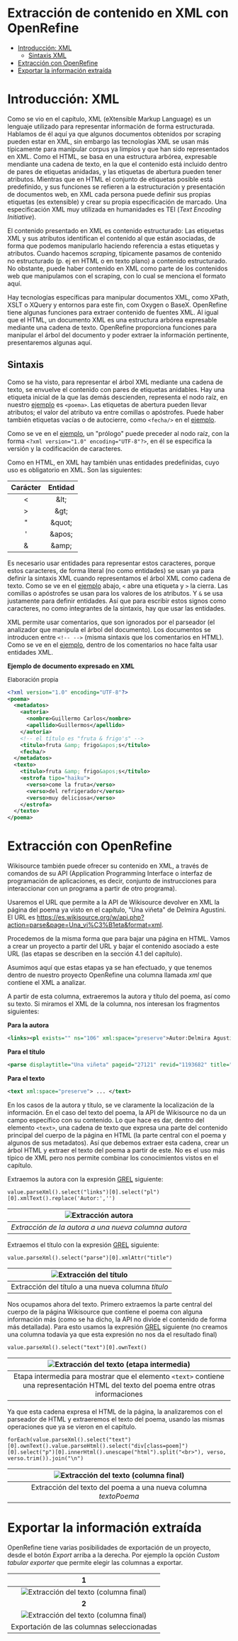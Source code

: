 # Extracción de contenido en XML con OpenRefine

- [Introducción: XML](#s-intro)
  - [Sintaxis XML](#ss-sintaxis)
- [Extracción con OpenRefine](#s-manipular-xml)
- [Exportar la información extraída](#s-guardar)

<a name="s-intro"></a>

# Introducción: XML

Como se vio en el capítulo, XML (eXtensible Markup Language) es un lenguaje utilizado para representar
información de forma estructurada. Hablamos de él aquí ya que algunos documentos obtenidos por scraping pueden estar en XML, sin embargo las tecnologías XML se usan más típicamente para manipular corpus ya limpios y que han sido representados en XML. Como el HTML, se basa en una estructura arbórea, expresable mendiante una cadena de texto, en la que el contenido está incluido dentro de pares de etiquetas anidadas, y las etiquetas de abertura pueden tener atributos. Mientras que en HTML el conjunto de etiquetas posible está predefinido, y sus funciones se refieren a la estructuración y presentación de documentos web, en XML cada persona puede definir sus propias etiquetas (es extensible) y crear su propia especificación de marcado. Una especificación XML muy utilizada en humanidades es TEI (*Text Encoding Initiative*).

El contenido presentado en XML es contenido estructurado: Las etiquetas XML y sus atributos identifican el contenido al que están asociadas, de forma que podemos manipularlo haciendo referencia a estas etiquetas y atributos. Cuando hacemos *scraping*, típicamente pasamos de contenido no estructurado (p. ej en HTML o en texto plano) a contenido estructurado. No obstante, puede haber contenido en XML como parte de los contenidos web que manipulamos con el scraping, con lo cual se menciona el formato aquí.

Hay tecnologías específicas para manipular documentos XML, como XPath, XSLT o XQuery y entornos para este fin, com Oxygen o BaseX. OpenRefine tiene algunas funciones para extraer contenido de fuentes XML. Al igual que el HTML, un documento XML es una estructura arbórea expresable mediante una cadena de texto. OpenRefine proporciona funciones para manipular el árbol del documento y poder extraer la información pertinente, presentaremos algunas aquí.

<a name="ss-sintaxis"></a>

## Sintaxis

Como se ha visto, para representar el árbol XML mediante una cadena de texto, se envuelve el contenido con pares de etiquetas anidables. Hay una etiqueta inicial de la que las demás descienden, representa el nodo raíz, en nuestro [ejemplo](#ejemplo-xml) es `<poema>`. Las etiquetas de abertura pueden llevar atributos; el valor del atributo va entre comillas o apóstrofes. Puede haber también etiquetas vacías o de autocierre, como `<fecha/>` en el [ejemplo](#ejemplo-xml).


Como se ve en el [ejemplo](#ejemplo-xml), un "prólogo" puede preceder al nodo raíz, con la forma `<?xml version="1.0" encoding="UTF-8"?>`, en él se especifica la versión y la codificación de caracteres.

Como en HTML, en XML hay también unas entidades predefinidas, cuyo uso es obligatorio en XML. Son las siguientes:

|Carácter|Entidad|
|:---:|:---:|
|<|&amp;lt;|
|>|&amp;gt;|
|"|&amp;quot;|
|'|&amp;apos;|
|&|&amp;amp;|

Es necesario usar entidades para representar estos caracteres, porque estos caracteres, de forma literal (no como entidades) se usan ya para definir la sintaxis XML cuando representamos el árbol XML como cadena de texto. Como se ve en el [ejemplo](#ejemplo-xml) abajo, `<` abre una etiqueta y `>` la cierra. Las comillas o apóstrofes se usan para los valores de los atributos. Y `&` se usa justamente para definir entidades. Así que para escribir estos signos como caracteres, no como integrantes de la sintaxis, hay que usar las entidades.

XML permite usar comentarios, que son ignorados por el parseador (el analizador que manipula el árbol del documento). Los documentos se introducen entre `<!-- -->` (misma sintaxis que los comentarios en HTML). Como se ve en el [ejemplo](#ejemplo-xml), dentro de los comentarios no hace falta usar entidades XML.


<a name="frag-ejemplo-xml"></a>

**Ejemplo de documento expresado en XML**
<html><span style="font-size:small">Elaboración propia</span></html>

```xml
<?xml version="1.0" encoding="UTF-8"?>
<poema>
  <metadatos>
    <autoria>
      <nombre>Guillermo Carlos</nombre>  
      <apellido>Guillermos</apellido>
    </autoria>
    <!-- el título es "fruta & frigo's" -->  
    <titulo>fruta &amp; frigo&apos;s</titulo>
    <fecha/>  
  </metadatos>
  <texto>
    <titulo>fruta &amp; frigo&apos;s</titulo>
    <estrofa tipo="haiku">
      <verso>come la fruta</verso>
      <verso>del refrigerador</verso>
      <verso>muy deliciosa</verso>
    </estrofa>
  </texto>
</poema>

```

<a name="s-manipular-xml"></a>

# Extracción con OpenRefine

Wikisource también puede ofrecer su contenido en XML, a través de comandos de su API (Application Programming Interface o interfaz de programación de aplicaciones, es decir, conjunto de instrucciones para interaccionar con un programa a partir de otro programa).

Usaremos el URL que permite a la API de Wikisource devolver en XML la página del poema ya visto en el capítulo, "Una viñeta" de Delmira Agustini. El URL es https://es.wikisource.org/w/api.php?action=parse&page=Una_vi%C3%B1eta&format=xml.

Procedemos de la misma forma que para bajar una página en HTML. Vamos a crear un proyecto a partir del URL y bajar el contenido asociado a este URL (las etapas se describen en la sección 4.1 del capítulo).

Asumimos aquí que estas etapas ya se han efectuado, y que tenemos dentro de nuestro proyecto OpenRefine una columna llamada *xml* que contiene el XML a analizar.

A partir de esta columna, extraeremos la autora y título del poema, así como su texto. Si miramos el XML de la columna, nos interesan los fragmentos siguientes:

**Para la autora**

```xml
<links><pl exists="" ns="106" xml:space="preserve">Autor:Delmira Agustini</pl></links>
```

**Para el título**

```xml
<parse displaytitle="Una viñeta" pageid="27121" revid="1193682" title="Una viñeta">
```

**Para el texto**
```xml
<text xml:space="preserve"> ... </text>
```

En los casos de la autora y título, se ve claramente la localización de la información. En el caso del texto del poema, la API de Wikisource no da un campo específico con su contenido. Lo que hace es dar, dentro del elemento `<text>`, una cadena de texto que expresa una parte del contenido principal del cuerpo de la página en HTML (la parte central con el poema y algunos de sus metadatos). Así que debemos extraer esta cadena, crear un árbol HTML y extraer el texto del poema a partir de este. No es el uso más típico de XML pero nos permite combinar los conocimientos vistos en el capítulo.

<a name="sss-metadatos"></a>

Extraemos la autora con la expresión [GREL](https://docs.openrefine.org/manual/grelfunctions) siguiente:

```
value.parseXml().select("links")[0].select("pl")[0].xmlText().replace('Autor:','')
```

| ![Extracción autora](./img/01_xml_02_autora.png) | 
|:--:| 
| *Extracción de la autora a una nueva columna *autora** |


Extraemos el título con la expresión [GREL](https://docs.openrefine.org/manual/grelfunctions) siguiente:

```
value.parseXml().select("parse")[0].xmlAttr("title")
```

| ![Extracción del título](./img/01_xml_03_title.png) | 
|:--:| 
| Extracción del título a una nueva columna *titulo* |

Nos ocupamos ahora del texto. Primero extraemos la parte central del cuerpo de la página Wikisource que contiene el poema con alguna información más (como se ha dicho, la API no divide el contenido de forma más detallada). Para esto usamos la expresión [GREL](https://docs.openrefine.org/manual/grelfunctions) siguiente (no creamos una columna todavía ya que esta expresión no nos da el resultado final)

```
value.parseXml().select("text")[0].ownText()
```

| ![Extracción del texto (etapa intermedia)](./img/01_xml_04_html-text-from-xml.png) | 
|:--:| 
| Etapa intermedia para mostrar que el elemento `<text>` contiene una representación HTML del texto del poema entre otras informaciones |


<!-- %TODO explain .ownText() -->

Ya que esta cadena expresa el HTML de la página, la analizaremos con el parseador de HTML y extraeremos el texto del poema, usando las mismas operaciones que ya se vieron en el capítulo.

```
forEach(value.parseXml().select("text")[0].ownText().value.parseHtml().select("div[class=poem]")[0].select("p")[0].innerHtml().unescape("html").split("<br>"), verso, verso.trim()).join("\n")
```

| ![Extracción del texto (columna final)](./img/01_xml_05_texto-poema.png) | 
|:--:| 
| Extracción del texto del poema a una nueva columna *textoPoema* |

<a name="s-guardar"></a>

# Exportar la información extraída

OpenRefine tiene varias posibilidades de exportación de un proyecto, desde el botón *Export* arriba a la derecha. Por ejemplo la opción *Custom tabular exporter* que permite elegir las columnas a exportar. 

|1|
|:--:|
| ![Extracción del texto (columna final)](./img/01_xml_06_exportacion-1.png) | 
|**2**| 
| ![Extracción del texto (columna final)](./img/01_xml_06_exportacion-2.png) |
| Exportación de las columnas seleccionadas |


<html>
<!--
4.Create new column textoPoema based on column xml by filling 1 rows with grel:forEach(value.parseXml().select("text")[0].ownText().parseHtml().select("div[class=poem]")[0].select("p")[0].innerHtml().unescape("html").split("<br>"), verso, verso.trim()).join("\n")
Create column xml at index 1 by fetching URLs based on column Column 1 using expression grel:value
2.Create new column titulo based on column xml by filling 1 rows with grel:value.parseXml().select("parse")[0].xmlAttr("title")
3.Create new column autora based on column xml by filling 1 rows with grel:value.parseXml().select("links")[0].select("pl")[0].xmlText().replace('Autor:','')
4.Create new column textoPoema based on column xml by filling 1 rows with grel:forEach(value.parseXml().select("text")[0].ownText().parseHtml().select("div[class=poem]")[0].select("p")[0].innerHtml().unescape("html").split("<br>"), verso, verso.trim()).join("\n")

-->
</html>
